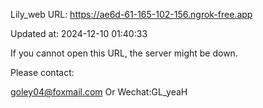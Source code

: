 Lily_web URL: https://ae6d-61-165-102-156.ngrok-free.app

Updated at: 2024-12-10 01:40:33

If you cannot open this URL, the server might be down.

Please contact: 

goley04@foxmail.com Or Wechat:GL_yeaH